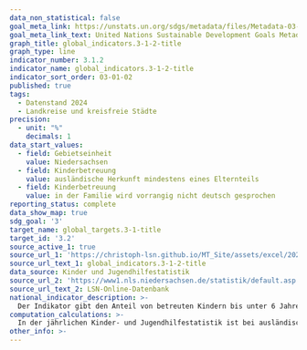 ```yaml
---
data_non_statistical: false
goal_meta_link: https://unstats.un.org/sdgs/metadata/files/Metadata-03-01-01.pdf
goal_meta_link_text: United Nations Sustainable Development Goals Metadata (pdf 865kB)
graph_title: global_indicators.3-1-2-title
graph_type: line
indicator_number: 3.1.2
indicator_name: global_indicators.3-1-2-title
indicator_sort_order: 03-01-02
published: true
tags:
  - Datenstand 2024
  - Landkreise und kreisfreie Städte
precision:
  - unit: "%"
    decimals: 1
data_start_values:
  - field: Gebietseinheit
    value: Niedersachsen
  - field: Kinderbetreuung
    value: ausländische Herkunft mindestens eines Elternteils
  - field: Kinderbetreuung
    value: in der Familie wird vorrangig nicht deutsch gesprochen
reporting_status: complete
data_show_map: true
sdg_goal: '3'
target_name: global_targets.3-1-title
target_id: '3.2'
source_active_1: true
source_url_1: 'https://christoph-lsn.github.io/MT_Site/assets/excel/2025_3-1-2.xlsx'
source_url_text_1: global_indicators.3-1-2-title
data_source: Kinder und Jugendhilfestatistik
source_url_2: 'https://www1.nls.niedersachsen.de/statistik/default.asp'
source_url_text_2: LSN-Online-Datenbank
national_indicator_description: >-
  Der Indikator gibt den Anteil von betreuten Kindern bis unter 6 Jahren mit Zuwanderungsgeschichte in Tageseinrichtungen wieder. Dabei werden zwei unterschiedliche Definitionen über den Migrationshintergrund zu Grunde gelegt. Zum einen bezieht sich dieser auf die Herkunft der Eltern bzw. eines Elternteils, zum anderen auf die vorrangige Familiensprache. Beide Merkmale werden parallel erfasst und können isoliert betrachtet werden. Die frühkindliche Förderung ist insbesondere für Kinder mit Zuwanderungsgeschichte für den gesamten Bildungserfolg von zentraler Bedeutung. Insbesondere wird der Entwicklung der sprachlichen Fähigkeiten eine Schlüsselrolle bei der gesellschaftlichen Teilhabe zuerkannt, da unter anderem von den Sprachkenntnissen der Zugang zu Bildung, Ausbildung und Arbeitsmarkt abhängen.
computation_calculations: >-
  In der jährlichen Kinder- und Jugendhilfestatistik ist bei ausländischer Herkunft mindestens eines Elternteils anzugeben, ob die Mutter und bzw. oder der Vater des Kindes im Ausland geboren wurden. Hierbei ist die aktuelle Staatsangehörigkeit der Eltern nicht maßgeblich. Leben die Eltern nicht mehr zusammen, ist für die Angabe nur die Situation des Elternteils zu berücksichtigen, bei dem das Kind wohnt. Lebt ein neuer Partner mit im Haushalt, wird dessen Situation mit berücksichtigt. Zur Einschätzung der Teilhabe am gesellschaftlichen Leben des Kindes ist anzugeben, ob in der Familie vorrangig deutsch oder eine andere Sprache gesprochen wird. Stichtag der Statistik ist der 1. März. Die Gruppe der Kinder mit mindestens einem Elternteil ausländischer Herkunft ist zahlenmäßig größer als die Gruppe der Kinder, die zu Hause vorrangig nicht Deutsch spricht. Kinder in Kindertagespflege werden nicht berücksichtigt.
other_info: >-
---
```


